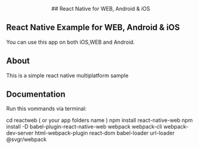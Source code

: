 <p align="center">
 ## React Native for WEB, Android &amp; iOS
</p>

## React Native Example for WEB, Android &amp; iOS

You can use this app on both iOS,WEB and Android.

## About

This is a simple react native multiplatform sample

## Documentation

Run this vommands via terminal:

cd reactweb ( or your app folders name )
npm install react-native-web
npm install -D babel-plugin-react-native-web webpack webpack-cli webpack-dev-server html-webpack-plugin react-dom babel-loader url-loader @svgr/webpack
